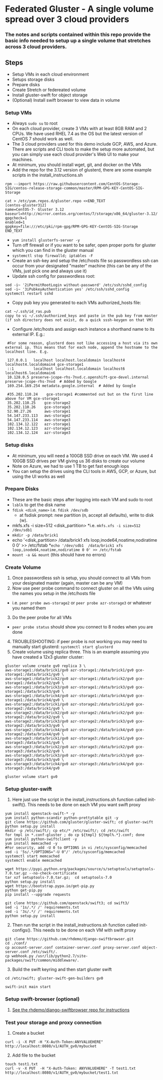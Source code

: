 # Federated Gluster - A single volume spread over 3 cloud providers
### The notes and scripts contained within this repo provide the basic info needed to setup up a single volume that stretches across 3 cloud providers.

## Steps
- Setup VMs in each cloud environment
- Setups storage disks
- Prepare disks
- Create Stretch or federeated volume
- Install gluster-swift for object storage 
- (Optional) Install swift browser to view data in volume

### Setup VMs
- Always `sudo su` to root 
- On each cloud provider, create 3 VMs with at least 8GB RAM and 2 CPUs.  We have used RHEL 7.4 as the OS but the latest version of CentOS 7 should work as well.
- The 3 cloud providers used for this demo include GCP, AWS, and Azure.  There are scripts and CLI tools to make the setup more automated, but you can simply use each cloud provider's Web UI to make your machines.
- At minimum, you should install wget, git, and docker on the VMs
- Add the repo for the 3.12 version of glusterd, there are some example scripts in the install_instructions.sh
```
rpm --import https://raw.githubusercontent.com/CentOS-Storage-SIG/centos-release-storage-common/master/RPM-GPG-KEY-CentOS-SIG-Storage

cat > /etc/yum.repos.d/gluster.repo <<END_TEXT
[centos-gluster312]
name=CentOS-7- Gluster 3.12
baseurl=http://mirror.centos.org/centos/7/storage/x86_64/gluster-3.12/
gpgcheck=1
enabled=1
gpgkey=file:///etc/pki/rpm-gpg/RPM-GPG-KEY-CentOS-SIG-Storage
END_TEXT
```
- `yum install glusterfs-server -y`
- Turn off firewall or if you want to be safer, open proper ports for gluster which you can find in the gluster manual
- `systemctl stop firewalld; iptables -F`
- Create an ssh-key and setup the /etc/hosts file so passwordless ssh can occur from your designated "master" machine (this can be any of the VMs, just pick one and always use it)
- Update ssh config for passwordless root:
```
sed -i~ '2iPermitRootLogin without-password' /etc/ssh/sshd_config
sed -i~ '3iPubkeyAuthentication yes' /etc/ssh/sshd_config
systemctl restart sshd
```

- Copy pub key you generated to each VMs authorized_hosts file:
```
cat ~/.ssh/id_ras.pub
copy to vi ~/.ssh/authorized_keys and paste in the pub key from master
(if ssh directory does not exist, do a quick sssh-keygen on that VM)
```
- Configure /etc/hosts and assign each instance a shorthand name to its external IP. E.g.:
``` 
 #For some reason, glusterd does not like accessing a host via its own external ip. This means that for each node, append the hostname to the localhost line. E.g.
  
 127.0.0.1   localhost localhost.localdomain localhost4 localhost4.localdomain4 gce-storage1
 ::1         localhost localhost.localdomain localhost6 localhost6.localdomain6
 10.128.0.5 preserve-jcope-rhs-7nvd.c.openshift-gce-devel.internal preserve-jcope-rhs-7nvd  # Added by Google
 169.254.169.254 metadata.google.internal  # Added by Google
 
 #35.202.110.24    gce-storage1 #commented out but on the first line above for VM gce-storage1
 35.202.110.25    gce-storage2
 35.202.110.26    gce-storage3
 52.90.27.26      aws-storage1
 54.147.233.113   aws-storage2
 54.147.233.114   aws-storage3
 102.134.12.122   azr-storage1
 102.134.12.123   azr-storage2
 102.134.12.124   azr-storage3
```
### Setup disks
- At minimum, you will need a 100GB SSD drive on each VM.  We used 4 100GB SSD drives per VM giving us 36 disks to create our volume
- Note on Azure, we had to use 1 TB to get fast enough iops
- You can setup the drives using the CLI tools in AWS, GCP, or Azure, but using the UI works as well

### Prepare Disks
* These are the basic steps after logging into each VM and sudo to root
* `lsblk` to get the disk name
* `fdisk <disk_name>` i.e. `fdisk /dev/sdb`
  * at fsdisk prompt: new partition (n, accept all defaults), write to disk (w).
* mkfs.xfs -i size=512 <disk_partition> 
  *i.e. `mkfs.xfs -i size=512 /dev/sdb1`
* `mkdir -p /data/brick1`
* echo '<disk_partition>  /data/brick1 xfs loop,inode64,noatime,nodiratime 0 0' >> /etc/fstab
   *`echo '/dev/sdb1  /data/brick1 xfs loop,inode64,noatime,nodiratime 0 0' >> /etc/fstab`
* `mount -a && mount` (this should have no errors)

### Create Volume
1. Once passwordless ssh is setup, you should connect to all VMs from your designated master (again, master can be any VM)
2. Now use peer probe command to connect gluster on all the VMs using the names you setup in the /etc/hosts file
  * i.e. `peer probe aws-storage2` or `peer probe azr-storage3` or whatever you named them
3. Do the peer probe for all VMs
  * `peer probe status` should show you connect to 8 nodes when you are done
4. TROUBLESHOOTING: if peer probe is not working you may need to manually start glusterd: `systemctl start glusterd`
5. Create volume using replica three.  This is an example assuming you have created a 12x3 gluster cluster:
```
gluster volume create gv0 replica 3 \ 
aws-storage1:/data/brick1/gv0 azr-storage1:/data/brick1/gv0 gce-storage1:/data/brick1/gv0 \
aws-storage1:/data/brick2/gv0 azr-storage1:/data/brick2/gv0 gce-storage1:/data/brick2/gv0 \
aws-storage1:/data/brick3/gv0 azr-storage1:/data/brick3/gv0 gce-storage1:/data/brick3/gv0 \
aws-storage1:/data/brick4/gv0 azr-storage1:/data/brick4/gv0 gce-storage1:/data/brick4/gv0 \
aws-storage2:/data/brick1/gv0 azr-storage2:/data/brick1/gv0 gce-storage2:/data/brick1/gv0 \
aws-storage2:/data/brick2/gv0 azr-storage2:/data/brick2/gv0 gce-storage2:/data/brick2/gv0 \
aws-storage2:/data/brick3/gv0 azr-storage2:/data/brick3/gv0 gce-storage2:/data/brick3/gv0 \
aws-storage2:/data/brick4/gv0 azr-storage2:/data/brick4/gv0 gce-storage2:/data/brick4/gv0 \
aws-storage3:/data/brick1/gv0 azr-storage3:/data/brick1/gv0 gce-storage3:/data/brick1/gv0 \
aws-storage3:/data/brick2/gv0 azr-storage3:/data/brick2/gv0 gce-storage3:/data/brick2/gv0 \
aws-storage3:/data/brick3/gv0 azr-storage3:/data/brick3/gv0 gce-storage3:/data/brick3/gv0 \
aws-storage3:/data/brick4/gv0 azr-storage3:/data/brick4/gv0 gce-storage3:/data/brick4/gv0 

gluster volume start gv0

```
### Setup gluster-swift
1. Here just use the script in the install_instructions.sh function called init-swift(). This needs to be done on each VM you want swift proxy
```
yum install openstack-swift-* -y
yum install python-scandir python-prettytable git -y
git clone https://github.com/gluster/gluster-swift; cd gluster-swift
python setup.py install
mkdir -p /etc/swift/; cp etc/* /etc/swift/; cd /etc/swift
for tmpl in *.conf-gluster ; do cp ${tmpl} ${tmpl%.*}.conf; done
yum install python-swiftclient -y
yum install memcached -y
#For security, add -U 0 to OPTIONS in vi /etc/sysconfig/memcached
sed -i '5s/.*/OPTIONS="-U 0"/' /etc/sysconfig/memcached
systemctl start memcached
systemctl enable memcached

wget https://pypi.python.org/packages/source/s/setuptools/setuptools-7.0.tar.gz --no-check-certificate
tar xzf setuptools-7.0.tar.gz;  cd setuptools-7.0
python setup.py install
wget https://bootstrap.pypa.io/get-pip.py
python get-pip.py
pip install --upgrade requests

git clone https://github.com/openstack/swift3; cd swift3/
sed -i '1s/.*/ /' requirements.txt
sed -i '3s/.*/ /' requirements.txt
python setup.py install
```
2. Then run the script in the install_instructions.sh function called init-configs().  This needs to be done on each VM with swift proxy
```
git clone https://github.com/rhdemo/django-swiftbrowser.git
cd ./conf/
cp account-server.conf container-server.conf proxy-server.conf object-server.conf /etc/swift/.
cp webhook.py /usr/lib/python2.7/site-packages/swift/common/middleware/.

```
3. Build the swift keyring and then start gluster swift 
```
cd /etc/swift; gluster-swift-gen-builders gv0

swift-init main start

```
### Setup swift-browser (optional)
1. [See the rhdemo/django-swiftbrowser repo for instructions](https://github.com/rhdemo/django-swiftbrowser)

### Test your storage and proxy connection
1. Create a bucket
```
curl -i -X PUT -H "X-Auth-Token:ANYVALUEHERE" http://localhost:8080/v1/AUTH_gv0/mybucket
```
2. Add file to the bucket
```
touch test1.txt
curl -v -X PUT  -H "X-Auth-Token: ANYVALUEHERE" -T test1.txt http://localhost:8080/v1/AUTH_gv0/mybucket/test1.txt
```

